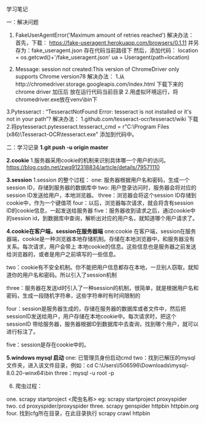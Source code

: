学习笔记

一：解决问题

1. FakeUserAgentError('Maximum amount of retries reached')
解决办法：
首先，下载： https://fake-useragent.herokuapp.com/browsers/0.1.11 并另存为：fake_useragent.json 存在代码当前路径下
然后，添加代码：
location = os.getcwd()+'/fake_useragent.json'
ua = Useragent(path=location)

2. Message: session not created:This version of ChromeDriver only supports Chrome version78
解决办法：
1.从http://chromedriver.storage.googleapis.com/index.html 下载下来的chrome driver 加压后 放在运行代码当前目录
2.用虚拟环境运行，将chromedriver.exe放在venv\bin下

3.Pytesseract : “TesseractNotFound Error: tesseract is not installed or it's not in your path”?
解决办法：
1.github.com/tesseract-ocr/tesseract/wiki 下载
2.将pytesseract.pytesseract.tesseract_cmd = r"C:\Program Files (x86)\Tesseract-OCR\tesseract.exe" 添加到代码中。



二：学习记录
**1.git push -u origin master**

**2.cookie**
1.服务器采用cookie的机制来识别具体哪一个用户的访问。https://blog.csdn.net/zwq912318834/article/details/79571110

**3.session**
1.session 的整个过程：
one: 服务器根据用户名和密码，生成一个session ID，存储到服务器的数据库中
two: 用户登录访问时，服务器会将对应的session ID发送给用户，本地浏览器。
three：浏览器会将这个session ID存储到cookie中，作为一个键值项
four：以后，浏览器每次请求，就会将含有session ID的cookie信息，一起发送给服务器
five：服务器收到请求之后，通过cookie中的session id，到数据库中查询，解析出对应的用户名，就知道哪个用户请求了。

**4.cookie在客户端，session在服务器端**
one:cookie 在客户端，session在服务器端，cookie是一种浏览器本地存储机制。存储在本地浏览器中，和服务器没有关系。每次请求，用户会带上
本地cookie的信息。这些信息也是服务器之前发送给浏览器的，或者是用户之前填写的一些信息。

two：cookie有不安全机制。你不能把用户信息都存在本地，一旦别人窃取，就知道你的用户名和密码。所以引入了session机制

three：服务器在发送id时引入了一种session的机制，很简单，就是根据用户名和密码，生成一段随机字符串，这些字符串时有时间限制的

four：session是服务器生成的，存储在服务器的数据库或者文件中，然后把sessionID发送给用户，用户存储在本地cookie中。每次请求时，把这个sessionID
带给服务器，服务器根据ID到数据库中去查询，找到哪个用户，就可以进行标注了。

five：session是存在cookie中的。

**5.windows mysql 启动**
one: 已管理员身份启动cmd
two：找到已解压的mysql文件夹，进入该文件目录，例如：cd C:\Users\I506596\Downloads\mysql-8.0.20-winx64\bin
three：mysql -u root -p

6. 爬虫过程：

one.  scrapy startproject <爬虫名称>
eg: scrapy startproject proxyspider
two. cd proxyspider/proxyspider
three. scrapy genspider httpbin httpbin.org
four. 找到cfg所在目录，在此目录执行 scrapy crawl httpbin
